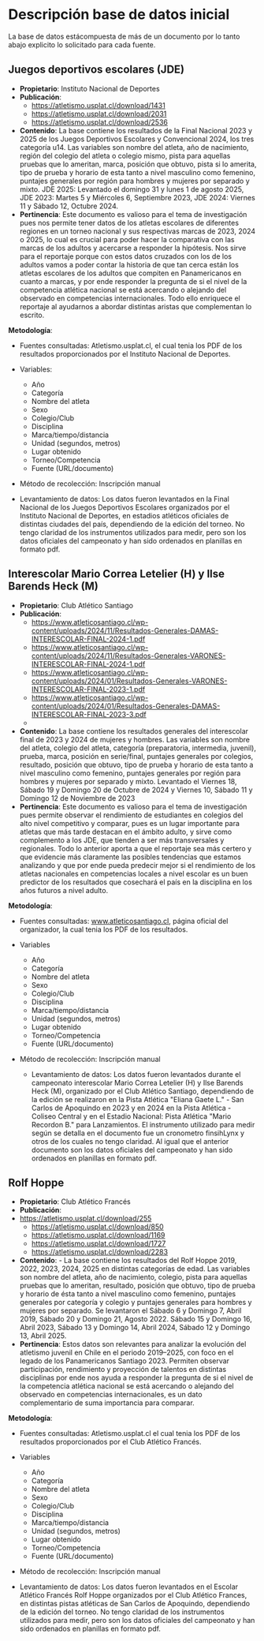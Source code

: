 # Descripción base de datos inicial
La base de datos estácompuesta de más de un documento por lo tanto abajo explicito lo solicitado para cada fuente.

## Juegos deportivos escolares (JDE)
- **Propietario**: Instituto Nacional de Deportes
- **Publicación**:
   - https://atletismo.usplat.cl/download/1431
   - https://atletismo.usplat.cl/download/2031
   - https://atletismo.usplat.cl/download/2536
- **Contenido**:
La base contiene los resultados de la Final Nacional 2023 y 2025 de los Juegos Deportivos Escolares y Convencional 2024, los tres categoría u14. Las variables son nombre del atleta, año de nacimiento, región del colegio del atleta o colegio mismo, pista para aquellas pruebas que lo ameritan, marca, posición que obtuvo, pista si lo amerita, tipo de prueba y horario de esta tanto a nivel masculino como femenino, puntajes generales por región para hombres y mujeres por separado y mixto. JDE 2025: Levantado el domingo 31 y lunes 1 de agosto 2025, JDE 2023: Martes 5 y Miércoles 6, Septiembre 2023, JDE 2024: Viernes 11 y Sábado 12, Octubre 2024.
- **Pertinencia**:
Este documento es valioso para el tema de investigación pues nos permite tener datos de los atletas escolares de diferentes regiones en un torneo nacional y sus respectivas marcas de 2023, 2024 o 2025, lo cual es crucial para poder hacer la comparativa con las marcas de los adultos y acercarse a responder la hipótesis. Nos sirve para el reportaje porque con estos datos cruzados con los de los adultos vamos a poder contar la historia de que tan cerca están los atletas escolares de los adultos que compiten en Panamericanos en cuanto a marcas, y por ende responder la pregunta de si el nivel de la competencia atlética nacional se está acercando o alejando del observado en competencias internacionales. Todo ello enriquece el reportaje al ayudarnos a abordar distintas aristas que complementan lo escrito.

**Metodología**:
- Fuentes consultadas: Atletismo.usplat.cl, el cual tenia los PDF de los resultados proporcionados por el Instituto Nacional de Deportes.
- Variables:
  - Año  
  - Categoría 
  - Nombre del atleta  
  - Sexo  
  - Colegio/Club  
  - Disciplina  
  - Marca/tiempo/distancia  
  - Unidad (segundos, metros)  
  - Lugar obtenido  
  - Torneo/Competencia  
  - Fuente (URL/documento)

 - Método de recolección: Inscripción manual
  - Levantamiento de datos: Los datos fueron levantados en la Final Nacional de los Juegos Deportivos Escolares organizados por el Instituto Nacional de Deportes, en estadios atléticos oficiales de distintas ciudades del país, dependiendo de la edición del torneo. No tengo claridad de los instrumentos utilizados para medir, pero son los datos oficiales del campeonato y han sido ordenados en planillas en formato pdf.

## Interescolar Mario Correa Letelier (H)  y Ilse Barends Heck (M)
- **Propietario**: Club Atlético Santiago
- **Publicación**:
   - https://www.atleticosantiago.cl/wp-content/uploads/2024/11/Resultados-Generales-DAMAS-INTERESCOLAR-FINAL-2024-1.pdf
   - https://www.atleticosantiago.cl/wp-content/uploads/2024/11/Resultados-Generales-VARONES-INTERESCOLAR-FINAL-2024-1.pdf
   - https://www.atleticosantiago.cl/wp-content/uploads/2024/01/Resultados-Generales-VARONES-INTERESCOLAR-FINAL-2023-1.pdf
   - https://www.atleticosantiago.cl/wp-content/uploads/2024/01/Resultados-Generales-DAMAS-INTERESCOLAR-FINAL-2023-3.pdf
   - 
- **Contenido**:
La base contiene los resultados generales del interescolar final de 2023 y 2024 de mujeres y hombres. Las variables son nombre del atleta, colegio del atleta, categoría (preparatoria, intermedia, juvenil), prueba, marca, posición en serie/final, puntajes generales por colegios, resultado, posición que obtuvo, tipo de prueba y horario de esta tanto a nivel masculino como femenino, puntajes generales por región para hombres y mujeres por separado y mixto. Levantado el Viernes 18, Sábado 19 y Domingo 20 de Octubre de 2024 y Viernes 10, Sábado 11 y Domingo 12 de Noviembre de 2023  
- **Pertinencia**:
Este documento es valioso para el tema de investigación pues permite observar el rendimiento de estudiantes en colegios del alto nivel competitivo y comparar, pues es un lugar importante para atletas que más tarde destacan en el ámbito adulto, y sirve como complemento a los JDE, que tienden a ser más transversales y regionales. Todo lo anterior aporta a que el reportaje sea más certero y que evidencie más claramente las posibles tendencias que estamos analizando y que por ende pueda predecir mejor si el rendimiento de los atletas nacionales en competencias locales a nivel escolar es un buen predictor de los resultados que cosechará el país en la disciplina en los años futuros a nivel adulto.

**Metodología**:
- Fuentes consultadas: www.atleticosantiago.cl, página oficial del organizador, la cual tenia los PDF de los resultados.
- Variables
  -  Año  
  - Categoría  
  - Nombre del atleta  
  - Sexo  
  - Colegio/Club  
  - Disciplina  
  - Marca/tiempo/distancia  
  - Unidad (segundos, metros)  
  - Lugar obtenido  
  - Torneo/Competencia  
  - Fuente (URL/documento)
    
- Método de recolección: Inscripción manual
  - Levantamiento de datos: Los datos fueron levantados durante el campeonato interescolar Mario Correa Letelier (H) y Ilse Barends Heck (M), organizado por el Club Atlético Santiago, dependiendo de la edición se realizaron en la Pista Atlética "Eliana Gaete L." - San Carlos de Apoquindo en 2023 y en 2024 en la Pista Atlética - Coliseo Central y en el Estadio Nacional: Pista Atlética "Mario Recordon B." para Lanzamientos. El instrumento utilizado para medir según se detalla en el documento fue un cronometro finsihLynx y otros de los cuales no tengo claridad. Al igual que el anterior documento son los datos oficiales del campeonato y han sido ordenados en planillas en formato pdf.

## Rolf Hoppe
- **Propietario**: Club Atlético Francés
-  **Publicación**:
- https://atletismo.usplat.cl/download/255
   - https://atletismo.usplat.cl/download/850
   - https://atletismo.usplat.cl/download/1169
   - https://atletismo.usplat.cl/download/1727
   - https://atletismo.usplat.cl/download/2283 
- **Contenido**: -
La base contiene los resultados del Rolf Hoppe 2019, 2022, 2023, 2024, 2025 en distintas categorías de edad. Las variables son nombre del atleta, año de nacimiento, colegio, pista para aquellas pruebas que lo ameritan, resultado, posición que obtuvo, tipo de prueba y horario de ésta tanto a nivel masculino como femenino, puntajes generales por categoría y colegio y puntajes generales para hombres y mujeres por separado.
Se levantaron el Sábado 6 y Domingo 7, Abril 2019, Sábado 20 y Domingo 21, Agosto 2022. Sábado 15 y Domingo 16, Abril 2023, Sábado 13 y Domingo 14, Abril 2024, Sábado 12 y Domingo 13, Abril 2025.
- **Pertinencia**:
  Estos datos son relevantes para analizar la evolución del atletismo juvenil en Chile en el periodo 2019–2025, con foco en el legado de los Panamericanos Santiago 2023.
Permiten observar participación, rendimiento y proyección de talentos en distintas disciplinas por ende nos ayuda a responder la pregunta de si el nivel de la competencia atlética nacional se está acercando o alejando del observado en competencias internacionales, es un dato complementario de suma importancia para comparar.

**Metodología**:
- Fuentes consultadas: Atletismo.usplat.cl el cual tenia los PDF de los resultados proporcionados por el Club Atlético Francés.
- Variables
  - Año  
  - Categoría   
  - Nombre del atleta  
  - Sexo  
  - Colegio/Club  
  - Disciplina  
  - Marca/tiempo/distancia  
  - Unidad (segundos, metros)  
  - Lugar obtenido  
  - Torneo/Competencia  
  - Fuente (URL/documento)
    
- Método de recolección: Inscripción manual
- Levantamiento de datos: Los datos fueron levantados en el Escolar Atlético Francés Rolf Hoppe organizados por el Club Atlético Frances, en distintas pistas atléticas de San Carlos de Apoquindo, dependiendo de la edición del torneo. No tengo claridad de los instrumentos utilizados para medir, pero son los datos oficiales del campeonato y han sido ordenados en planillas en formato pdf.


